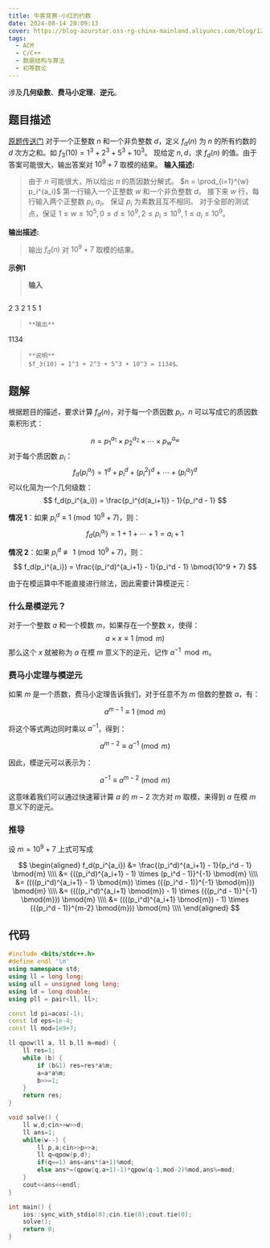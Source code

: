 ```yaml
---
title: 牛客竞赛-小红的约数
date: 2024-08-14 20:09:13
cover: https://blog-azurstar.oss-rg-china-mainland.aliyuncs.com/blog/120113819_p0.jpg
tags:
  - ACM
  - C/C++
  - 数据结构与算法
  - 初等数论
---
```


涉及**几何级数**、**费马小定理**、**逆元**。

<!-- more -->

<!-- toc -->

## 题目描述
[原题传送门](https://ac.nowcoder.com/acm/problem/274963)
对于一个正整数 $n$ 和一个非负整数 $d$，定义 $f_d(n)$ 为 $n$ 的所有约数的 $d$ 次方之和。如 $f_3(10) = 1^3 + 2^3 + 5^3 + 10^3$。
现给定 $n,d$，求 $f_d(n)$ 的值。由于答案可能很大，输出答案对 $10^9 + 7$ 取模的结果。
**输入描述:**
> 由于 $n$ 可能很大，所以给出 $n$ 的质因数分解式。
> $n = \prod_{i=1}^{w} p_i^{a_i}$
> 第一行输入一个正整数 $w$ 和一个非负整数 $d$。
> 接下来 $w$ 行，每行输入两个正整数 $p_i, a_i$。
> 保证 $p_i$ 为素数且互不相同。
> 对于全部的测试点，保证 $1 \leq w \leq 10^5, 0 \leq d \leq 10^9, 2 \leq p_i \leq 10^9, 1 \leq a_i \leq 10^9$。

**输出描述:**
> 输出 $f_d(n)$ 对 $10^9 + 7$ 取模的结果。

**示例1**
> **输入**
> ```yaml
2 3
2 1
5 1
> ```
> **输出**
> ```
1134
> ```
> **说明**
> $f_3(10) = 1^3 + 2^3 + 5^3 + 10^3 = 1134$。

## 题解
根据题目的描述，要求计算 $f_d(n)$，对于每一个质因数 $p_i$，$n$ 可以写成它的质因数乘积形式：

$$n = p_1^{a_1} \times p_2^{a_2} \times \cdots \times p_w^{a_w}$$
对于每个质因数 $p_i$：
$$
f_d(p_i^{a_i}) = 1^d + p_i^d + \left(p_i^2\right)^d + \cdots + \left(p_i^{a_i}\right)^d
$$
可以化简为一个几何级数：
$$
f_d(p_i^{a_i}) = \frac{p_i^{d(a_i+1)} - 1}{p_i^d - 1}
$$

**情况 1**：如果 $p_i^d \equiv 1 \pmod{10^9 + 7}$，则：
$$
f_d(p_i^{a_i}) = 1 + 1 + \cdots + 1 = a_i + 1
$$

**情况 2**：如果 $p_i^d \not\equiv 1 \pmod{10^9 + 7}$，则：
$$
f_d(p_i^{a_i}) = \frac{(p_i^d)^{a_i+1} - 1}{p_i^d - 1} \bmod{10^9 + 7}
$$

由于在模运算中不能直接进行除法，因此需要计算模逆元：

### 什么是模逆元？

对于一个整数 $a$ 和一个模数 $m$，如果存在一个整数 $x$，使得：
$$
a \times x \equiv 1 \pmod{m}
$$
那么这个 $x$ 就被称为 $a$ 在模 $m$ 意义下的逆元，记作 $a^{-1} \mod m$。

### 费马小定理与模逆元

如果 $m$ 是一个质数，费马小定理告诉我们，对于任意不为 $m$ 倍数的整数 $a$，有：

$$
a^{m-1} \equiv 1 \pmod{m}
$$

将这个等式两边同时乘以 $a^{-1}$，得到：

$$
a^{m-2} \equiv a^{-1} \pmod{m}
$$

因此，模逆元可以表示为：

$$
a^{-1} \equiv a^{m-2} \pmod{m}
$$

这意味着我们可以通过快速幂计算 $a$ 的 $m-2$ 次方对 $m$ 取模，来得到 $a$ 在模 $m$ 意义下的逆元。

### 推导

设 $m=10^9+7$ 上式可写成

$$
\begin{aligned}
f_d(p_i^{a_i}) &= \frac{(p_i^d)^{a_i+1} - 1}{p_i^d - 1} \bmod{m} \\\\
&= {((p_i^d)^{a_i+1} - 1) \times (p_i^d - 1)}^{-1} \bmod{m} \\\\
&= ((((p_i^d)^{a_i+1} - 1) \bmod{m}) \times ({(p_i^d - 1)}^{-1} \bmod{m})) \bmod{m} \\\\
&= ((((p_i^d)^{a_i+1} \bmod{m}) - 1) \times ({(p_i^d - 1)}^{-1} \bmod{m})) \bmod{m} \\\\
&= ((((p_i^d)^{a_i+1} \bmod{m}) - 1) \times ({(p_i^d - 1)}^{m-2} \bmod{m})) \bmod{m} \\\\
\end{aligned}
$$

## 代码
```cpp
#include <bits/stdc++.h>
#define endl '\n'
using namespace std;
using ll = long long;
using ull = unsigned long long;
using ld = long double;
using pll = pair<ll, ll>;

const ld pi=acos(-1);
const ld eps=1e-4;
const ll mod=1e9+7;

ll qpow(ll a, ll b,ll m=mod) {
    ll res=1;
    while (b) {
        if (b&1) res=res*a%m;
        a=a*a%m;
        b>>=1;
    }
    return res;
}

void solve() {
    ll w,d;cin>>w>>d;
    ll ans=1;
    while(w--) {
        ll p,a;cin>>p>>a;
        ll q=qpow(p,d);
        if(q==1) ans=ans*(a+1)%mod;
        else ans*=(qpow(q,a+1)-1)*qpow(q-1,mod-2)%mod,ans%=mod;
    }
    cout<<ans<<endl;
}

int main() {
    ios::sync_with_stdio(0);cin.tie(0);cout.tie(0);
    solve();
    return 0;
}

```

<script>
MathJax = {
  tex: {
    inlineMath: [['$', '$'], ['\\(', '\\)']]
  }
};
</script>
<script id="MathJax-script" async
  src="https://cdn.jsdelivr.net/npm/mathjax@3/es5/tex-chtml.js">
</script>
